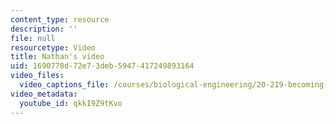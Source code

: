 ```yaml
---
content_type: resource
description: ''
file: null
resourcetype: Video
title: Nathan's video
uid: 1690778d-72e7-3deb-5947-417249893164
video_files:
  video_captions_file: /courses/biological-engineering/20-219-becoming-the-next-bill-nye-writing-and-hosting-the-educational-show-january-iap-2015/day-13-screening-final-cuts/copy_of_day-13/qkkI9Z9tKvo.vtt
video_metadata:
  youtube_id: qkkI9Z9tKvo
---
```

